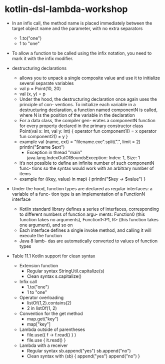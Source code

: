 # kotlin-dsl-lambda-workshop

* In an infix call, the method name is placed immediately between the target object
  name and the parameter, with no extra separators
    * 1.to("one") 
    * 1 to "one" 
* To allow a function to be called using the infix notation, you need to mark it with the infix modifier.

* destructuring declarations
    * allows you
      to unpack a single composite value and use it to initialize several separate variables
    * val p = Point(10, 20)
    * val (x, y) = p
    * Under the hood, the destructuring declaration once again uses the principle of con-
      ventions. To initialize each variable in a destructuring declaration, a function named
      componentN is called, where N is the position of the variable in the declaration
    * For a data class, the compiler gen-
      erates a componentN function for
      every property declared in the primary
      constructor
        class Point(val x: Int, val y: Int) {
            operator fun component1() = x
            operator fun component2() = y
        }
    * example
        val (name, ext) = "filename.exe".split(".", limit = 2)
        println("$name $ext")
        * Exception in thread "main" java.lang.IndexOutOfBoundsException: Index: 1, Size: 1
    * it’s not possible to define an infinite number of such componentN func-
      tions so the syntax would work with an arbitrary number of items
    * example
        for ((key, value) in map) {
            println("$key -> $value")
        }
        
* Under the hood, function types are declared as regular interfaces: a variable of a func-
  tion type is an implementation of a FunctionN interface
  * Kotlin standard library
    defines a series of interfaces, corresponding to different numbers of function argu-
    ments: Function0<R> (this function takes no arguments), Function1<P1, R> (this
    function takes one argument), and so on
  * Each interface defines a single invoke
    method, and calling it will execute the function
  * Java 8 lamb-
    das are automatically converted to values of function types

* Table 11.1 Kotlin support for clean syntax
    * Extension function
        * Regular syntax StringUtil.capitalize(s) 
        * Clean syntax s.capitalize()
    * Infix call
        * 1.to("one") 
        * 1 to "one" 
    * Operator overloading
        * listOf(1,2).contains(2)
        * 2 in listOf(1, 2)
    * Convention for the get method
        * map.get("key") 
        * map["key"] 
    * Lambda outside of parentheses
        * file.use({ f -> f.read() } ) 
        * file.use { it.read() }
    * Lambda with a receiver
        * Regular syntax
            sb.append("yes")
            sb.append("no")
        * Clean syntax
            with (sb) {
                append("yes")
                append("no")
            }
    